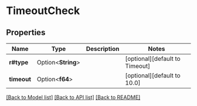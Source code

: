 # TimeoutCheck

## Properties

Name | Type | Description | Notes
------------ | ------------- | ------------- | -------------
**r#type** | Option<**String**> |  | [optional][default to Timeout]
**timeout** | Option<**f64**> |  | [optional][default to 10.0]

[[Back to Model list]](../README.md#documentation-for-models) [[Back to API list]](../README.md#documentation-for-api-endpoints) [[Back to README]](../README.md)


